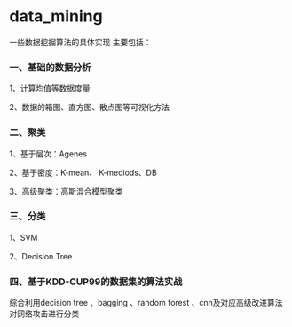 # data_mining
 一些数据挖掘算法的具体实现
主要包括：

### 一、基础的数据分析

1、计算均值等数据度量

2、数据的箱图、直方图、散点图等可视化方法

### 二、聚类

1、基于层次：Agenes

2、基于密度：K-mean、 K-mediods、DB

3、高级聚类：高斯混合模型聚类

### 三、分类

1、SVM

2、Decision Tree

### 四、基于KDD-CUP99的数据集的算法实战

综合利用decision tree 、bagging 、random forest 、cnn及对应高级改进算法对网络攻击进行分类




